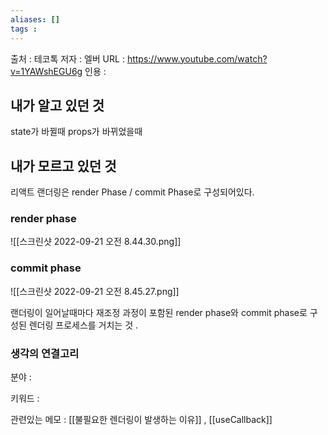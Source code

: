```yaml
---
aliases: []
tags : 
---
```


출처 : 테코톡 
저자 : 엘버
URL :  https://www.youtube.com/watch?v=1YAWshEGU6g
인용 : 

## 내가 알고 있던 것
state가 바뀔때
props가 바뀌었을때 


## 내가 모르고 있던 것
리액트 랜더링은 render Phase / commit Phase로 구성되어있다. 
### render phase
![[스크린샷 2022-09-21 오전 8.44.30.png]]

### commit phase
![[스크린샷 2022-09-21 오전 8.45.27.png]]

랜더링이 일어날때마다 재조정 과정이 포함된 render phase와  commit phase로 구성된 렌더링 프로세스를 거치는 것 .


### 생각의 연결고리
분야 :

키워드 :

관련있는 메모 :  [[불필요한 렌더링이 발생하는 이유]] , [[useCallback]]

